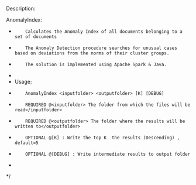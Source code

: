 

 Description:
 
 AnomalyIndex:
 *         Calculates the Anomaly Index of all documents belonging to a set of documents
 *         The Anomaly Detection procedure searches for unusual cases based on deviations from the norms of their cluster groups.
 *         The solution is implemented using Apache Spark & Java.
 *
 *    Usage:
 *         AnomalyIndex <inputfolder> <outputfolder> [K] [DEBUG]
 *         REQUIRED @<inputfolder> The folder from which the files will be read</inputfolder>
 *         REQUIRED @<outputfolder> The folder where the results will be written to</outputfolder>
 *         OPTIONAL @[K] : Write the top K  the results (Descending) , default=5
 *         OPTIONAL @[DEBUG] : Write intermediate results to output folder
 *
 */